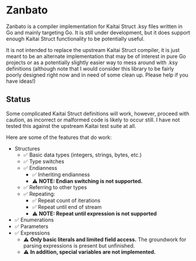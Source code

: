 # Zanbato

Zanbato is a compiler implementation for Kaitai Struct .ksy files written in Go and mainly targeting Go. It is still under development, but it does support enough Kaitai Struct functionality to be potentially useful.

It is not intended to replace the upstream Kaitai Struct compiler, it is just meant to be an alternate implementation that may be of interest in pure Go projects or as a potentially slightly easier way to mess around with .ksy definitions (although note that I would consider this library to be fairly poorly designed right now and in need of some clean up. Please help if you have ideas!)

## Status

Some complicated Kaitai Struct definitions will work, however, proceed with caution, as incorrect or malformed code is likely to occur still. I have not tested this against the upstream Kaitai test suite at all.

Here are some of the features that do work:

- Structures
  + ✅ Basic data types (integers, strings, bytes, etc.)
  + ✅ Type switches
  + ✅ Endianness
    - ✅ Inheriting endianness
    - ⚠️ **NOTE: Endian switching is not supported.**
  + ✅ Referring to other types
  + ✅ Repeating:
    - ✅ Repeat count of iterations
    - ✅ Repeat until end of stream
    - ⚠️ **NOTE: Repeat until expression is not supported**
- ✅ Enumerations
- ✅ Parameters
- ✅ Expressions
  + ⚠️ **Only basic literals and limited field access.** The groundwork for parsing expressions is present but unfinished.
  + ⚠️ **In addition, special variables are not implemented.**
